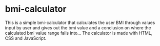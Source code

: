 # bmi-calculator
This is a simple bmi-calculator that calculates 
the user BMI through values input by user and
 gives out the bmi value and a conclusion on 
where the calculated bmi value range falls into...
The calculator is made with HTML, CSS and JavaScript.


